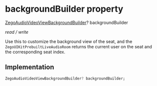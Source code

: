 


# backgroundBuilder property







[ZegoAudioVideoViewBackgroundBuilder](../../zego_uikit_prebuilt_live_audio_room/ZegoAudioVideoViewBackgroundBuilder.md)? backgroundBuilder
  
_<span class="feature">read / write</span>_



<p>Use this to customize the background view of the seat, and the <code>ZegoUIKitPrebuiltLiveAudioRoom</code> returns the current user on the seat and the corresponding seat index.</p>



## Implementation

```dart
ZegoAudioVideoViewBackgroundBuilder? backgroundBuilder;
```







